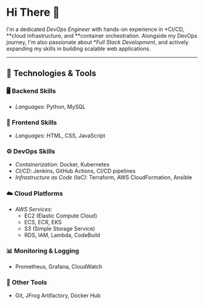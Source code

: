 # Hi There 👋  
I'm a dedicated *DevOps Engineer* with hands-on experience in *CI/CD, **cloud infrastructure, and **container orchestration. Alongside my DevOps journey, I'm also passionate about **Full Stack Development*, and actively expanding my skills in building scalable web applications.

---

## 🚀 Technologies & Tools

### 🖥️ Backend Skills
- *Languages*: Python, MySQL

### 🎨 Frontend Skills
- *Languages*: HTML, CSS, JavaScript

### ⚙️ DevOps Skills
- *Containerization*: Docker, Kubernetes  
- *CI/CD*: Jenkins, GitHub Actions, CI/CD pipelines  
- *Infrastructure as Code (IaC)*: Terraform, AWS CloudFormation, Ansible  

### ☁️ Cloud Platforms
- *AWS Services*:
  - EC2 (Elastic Compute Cloud)
  - ECS, ECR, EKS
  - S3 (Simple Storage Service)
  - RDS, IAM, Lambda, CodeBuild

### 📊 Monitoring & Logging
- Prometheus, Grafana, CloudWatch

### 🧰 Other Tools
- Git, JFrog Artifactory, Docker Hub
